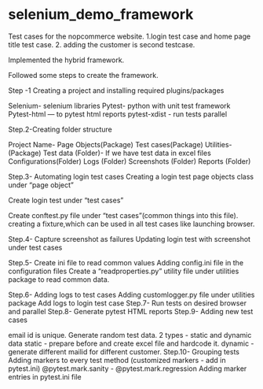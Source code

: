 # selenium_demo_framework
Test cases for the nopcommerce website. 
1.login test case and home page title test case.
2. adding the customer is second testcase. 

Implemented the hybrid framework.

Followed some steps to create the framework. 

Step -1
Creating a project and installing required plugins/packages

Selenium- selenium libraries
Pytest- python with unit test framework
Pytest-html — to pytest html reports
pytest-xdist - run tests parallel

Step.2-Creating folder structure

Project Name-
Page Objects(Package)
Test cases(Package)
Utilities- (Package)
Test data (Folder)- If we have test data in excel files
Configurations(Folder)
Logs (Folder)
Screenshots (Folder)
Reports (Folder)

Step.3- Automating login test cases
Creating a login test page objects class under “page object”

Create login test under “test cases”

Create conftest.py file  under “test cases”(common things into this file). creating a fixture,which can be used in all test cases like launching browser. 

Step.4-
 Capture screenshot as failures
Updating login test with screenshot under test cases

Step.5-
Create ini file to read common values
Adding config.ini file in the configuration files
Create a “readproperties.py” utility file under utilities package to read common data. 

Step.6- 
Adding logs to test cases
Adding customlogger.py file  under utilities package
Add logs to login test case
Step.7- 
Run tests on desired browser and parallel
Step.8- 
Generate pytest HTML reports
Step.9-
Adding new test cases

email id is unique. Generate random test data. 
2 types - static and dynamic data
static - prepare before and create excel file and hardcode it. 
dynamic - generate different mailid for different customer. 
Step.10- 
Grouping tests
Adding markers to every test method
(customized markers - add in pytest.ini)
             @pytest.mark.sanity -
             @pytest.mark.regression
Adding marker entries in pytest.ini file
